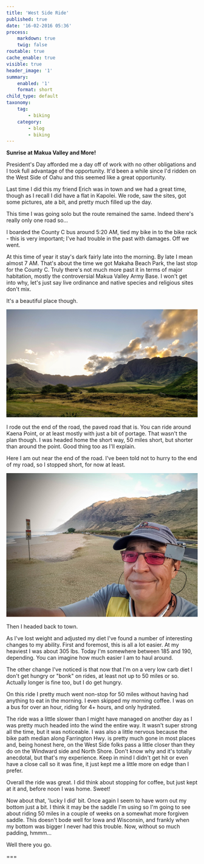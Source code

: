 ```yaml
---
title: 'West Side Ride'
published: true
date: '16-02-2016 05:36'
process:
    markdown: true
    twig: false
routable: true
cache_enable: true
visible: true
header_image: '1'
summary:
    enabled: '1'
    format: short
child_type: default
taxonomy:
    tag:
        - biking
    category:
        - blog
        - biking
---
```


**Sunrise at Makua Valley and More!**

President's Day afforded me a day off of work with no other obligations and I took full advantage of the opportunity. It'd been a while since I'd ridden on the West Side of Oahu and this seemed like a great opportunity.

Last time I did this my friend Erich was in town and we had a great time, though as I recall I did have a flat in Kapolei. We rode, saw the sites, got some pictures, ate a bit, and pretty much filled up the day.

This time I was going solo but the route remained the same. Indeed there's really only one road so...

I boarded the County C bus around 5:20 AM, tied my bike in to the bike rack - this is very important; I've had trouble in the past with damages. Off we went.

At this time of year it stay's dark fairly late into the morning. By late I mean almost 7 AM. That's about the time we got Makaha Beach Park, the last stop for the County C. Truly there's not much more past it in terms of major habitation, mostly the controversial Makua Valley Army Base. I won't get into why, let's just say live ordinance and native species and religious sites don't mix.

It's a beautiful place though.

![Makua Vally After Sunrise](20160215_071933.jpg)

I rode out the end of the road, the paved road that is. You can ride around Kaena Point, or at least mostly with just a bit of portage. That wasn't the plan though. I was headed home the short way, 50 miles short, but shorter than around the point. Good thing too as I'll explain.

Here I am out near the end of the road. I've been told not to hurry to the end of my road, so I stopped short, for now at least.

![End of the Road Selfie](20160215_073155.jpg)

Then I headed back to town.

As I've lost weight and adjusted my diet I've found a number of interesting changes to my ability. First and foremost, this is all a lot easier. At my heaviest I was about 305 lbs. Today I'm somewhere between 185 and 190, depending. You can imagine how much easier I am to haul around.

The other change I've noticed is that now that I'm on a very low carb diet I don't get hungry or "bonk" on rides, at least not up to 50 miles or so. Actually longer is fine too, but I do get hungry.

On this ride I pretty much went non-stop for 50 miles without having had anything to eat in the morning. I even skipped my morning coffee. I was on a bus for over an hour, riding for 4+ hours, and only hydrated.

The ride was a little slower than I might have managed on another day as I was pretty much headed into the wind the entire way. It wasn't super strong all the time, but it was noticeable. I was also a little nervous because the bike path median along Farrington Hwy. is pretty much gone in most places and, being honest here, on the West Side folks pass a little closer than they do on the Windward side and North Shore. Don't know why and it's totally anecdotal, but that's my experience. Keep in mind I didn't get hit or even have a close call so it was fine, it just kept me a little more on edge than I prefer.

Overall the ride was great. I did think about stopping for coffee, but just kept at it and, before noon I was home. Sweet!

Now about that, 'lucky I did' bit. Once again I seem to have worn out my bottom just a bit. I think it may be the saddle I'm using so I'm going to see about riding 50 miles in a couple of weeks on a somewhat more forgiven saddle. This doesn't bode well for Iowa and Wisconsin, and frankly when my bottom was bigger I never had this trouble. Now, without so much padding, hmmm...

Well there you go.


===
